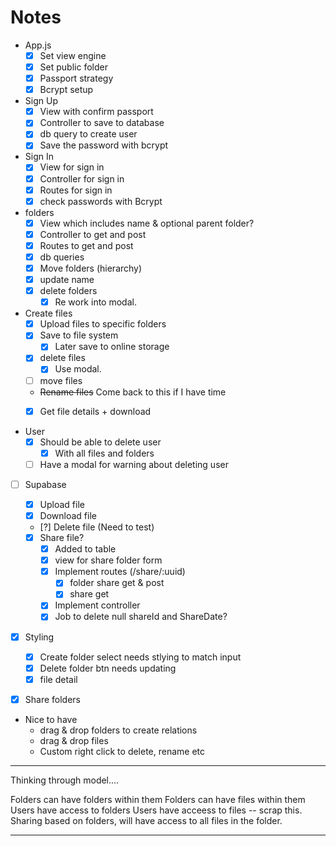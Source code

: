 # Notes

- App.js
  - [x] Set view engine
  - [x] Set public folder
  - [x] Passport strategy
  - [x] Bcrypt setup

- Sign Up
  - [x] View with confirm passport
  - [x] Controller to save to database
  - [x] db query to create user
  - [x] Save the password with bcrypt

- Sign In
  - [x] View for sign in
  - [x] Controller for sign in
  - [x] Routes for sign in
  - [x] check passwords with Bcrypt

- folders
  - [x] View which includes name & optional parent folder? 
  - [x] Controller to get and post
  - [x] Routes to get and post
  - [x] db queries
  - [x] Move folders (hierarchy)
  - [x] update name 
  - [x] delete folders
    - [x] Re work into modal.

- Create files
  - [x] Upload files to specific folders
  - [x] Save to file system
    - [x] Later save to online storage
  - [x] delete files
    - [x] Use modal.
  - [ ] move files
  - ~~Rename files~~ Come back to this if I have time
  - [x] Get file details + download


- User
  - [x] Should be able to delete user
    - [x] With all files and folders
  - [ ] Have a modal for warning about deleting user

- [ ] Supabase
  - [x] Upload file
  - [x] Download file
  - [?] Delete file (Need to test)
  - [x] Share file? 
    - [x] Added to table
    - [x] view for share folder form
    - [x] Implement routes (/share/:uuid)
      - [x] folder share get & post
      - [x] share get
    - [x] Implement controller
    - [x] Job to delete null shareId and ShareDate?  

- [x] Styling
  - [x] Create folder select needs stlying to match input
  - [x] Delete folder btn needs updating
  - [x] file detail

- [x] Share folders



- Nice to have
  - drag & drop folders to create relations
  - drag & drop files
  - Custom right click to delete, rename etc


------

Thinking through model....

Folders can have folders within them
Folders can have files within them
Users have access to folders
Users have acceess to files -- scrap this. Sharing based on folders, will have access to all files in the folder. 


------
